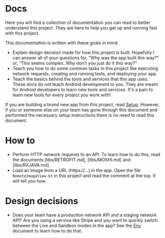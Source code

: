 # Docs

Here you will find a collection of documentation you can read to better understand this project. They are here to help you get up and running fast with this project.

This documentation is written with these goals in mind:
* Explain design decision made for how this project is built. Hopefully I can answer all of your questions for, "Why was the app built this way?" or, "This seems complex. Why don't you just do it this way?"
* Teach you how to do some common tasks in this project like executing network requests, creating and running tests, and deploying your app. 
* Teach the basics behind the tools and services that this app uses. These docs do not teach Android development to you. They are meant for Android developers to learn new tools and services. It's a pain to learn new tools for every project you work with! 

If you are building a brand new app from this project, read [Setup](SETUP.md). However, if you or someone else on your team has gone through this document and performed the necessary setup instructions there is no need to read this document. 

# How to

* Perform HTTP network requests to an API. To learn how to do this, read the documents [libs/RETROFIT.md], [libs/MOSHI.md] and [libs/RXJAVA.md]. 
* Load an image from a URL (https://...) in the app. Open the file `RemoteImageView.kt` in this project and read the comment at the top. It will tell you how. 

# Design decisions 

* Does your team have a production network API and a staging network API? Are you using a service like Stripe and you want to quickly switch between the Live and Sandbox modes in the app? See the [Env](ENV.md) document to learn how to do that. 